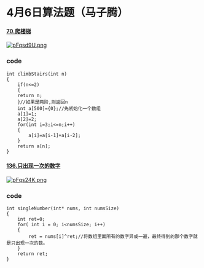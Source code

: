 # 4月6日算法题（马子腾）

#### [70.爬楼梯](https://leetcode.cn/problems/climbing-stairs/)

[![pFqsd9U.png](https://s21.ax1x.com/2024/04/06/pFqsd9U.png)](https://imgse.com/i/pFqsd9U)

### code
```
int climbStairs(int n)
{
    if(n<=2)
    { 
    return n;
    }//如果是两阶,则返回n
    int a[500]={0};//先初始化一个数组
    a[1]=1;
    a[2]=2;
    for(int i=3;i<=n;i++)
    {
        a[i]=a[i-1]+a[i-2];
    }
    return a[n];
}
```
#### [136.只出现一次的数字](https://leetcode.cn/problems/single-number/description/)

[![pFqs24K.png](https://s21.ax1x.com/2024/04/06/pFqs24K.png)](https://imgse.com/i/pFqs24K)

### code
```
int singleNumber(int* nums, int numsSize)
{
    int ret=0;
	for( int i = 0; i<numsSize; i++)
	{
		ret = nums[i]^ret;//将数组里面所有的数字异或一遍，最终得到的那个数字就是只出现一次的数。
	}
	return ret;
}
```